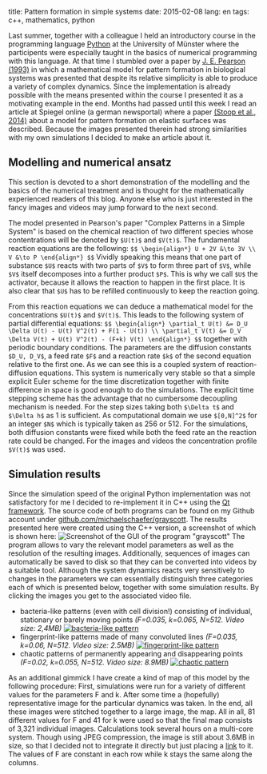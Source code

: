 title: Pattern formation in simple systems
date: 2015-02-08
lang: en
tags: c++, mathematics, python

Last summer, together with a colleague I held an introductory course in the programming language [Python][python] at the University of Münster where the participents were especially taught in the basics of numerical programming with this language. At that time I stumbled over a paper by [J. E. Pearson (1993)][pearson93] in which a mathematical model for pattern formation in biological systems was presented that despite its relative simplicity is able to produce a variety of complex dynamics. Since the implementation is already possible with the means presented within the course I presented it as a motivating example in the end. Months had passed until this week I read an article at Spiegel online (a german newsportal) where a paper [(Stoop et al., 2014)][stoop14] about a model for pattern formation on elastic surfaces was described. Because the images presented therein had strong similarities with my own simulations I decided to make an article about it.

## Modelling and numerical ansatz

This section is devoted to a short demonstration of the modelling and the basics of the numerical treatment and is thought for the mathematically experienced readers of this blog. Anyone else who is just interested in the fancy images and videos may jump forward to the next second.

The model presented in Pearson's paper &quot;Complex Patterns in a Simple System&quot; is based on the chemical reaction of two different species whose contentrations will be denoted by `$U(t)$` and `$V(t)$`. The fundamental reaction equations are the following:
`$$
	\begin{align*}
		U + 2V &\to 3V \\
			V &\to P
	\end{align*}
$$`
Vividly speaking this means that one part of substance `$U$` reacts with two parts of `$V$` to form three part of `$V$`, while `$V$` itself decomposes into a further product `$P$`. This is why we call `$U$` the activator, because it allows the reaction to happen in the first place. It is also clear that `$U$` has to be refilled continuously to keep the reaction going.

From this reaction equations we can deduce a mathematical model for the concentrations `$U(t)$` and `$V(t)$`. This leads to the following system of partial differential equations:
`$$
	\begin{align*}
		\partial_t U(t) &= D_U \Delta U(t) - U(t) V^2(t) + F(1 - U(t)) \\
		\partial_t V(t) &= D_V \Delta V(t) + U(t) V^2(t) - (F+k) V(t)
	\end{align*}
$$`
together with periodic boundary conditions. The parameters are the diffusion constants `$D_U, D_V$`, a feed rate `$F$` and a reaction rate `$k$` of the second equation relative to the first one. As we can see this is a coupled system of reaction-diffusion equations. This system is numerically very stable so that a simple explicit Euler scheme for the time discretization together with finite difference in space is good enough to do the simulations. The explicit time stepping scheme has the advantage that no cumbersome decoupling mechanism is needed. For the step sizes taking both `$\Delta t$` and `$\Delta h$` as 1 is sufficient. As computational domain we use `$[0,N]^2$` for an integer `$N$` which is typically taken as 256 or 512. For the simulations, both diffusion constants were fixed while both the feed rate an the reaction rate could be changed. For the images and videos the concentration profile `$V(t)$` was used.

## Simulation results

Since the simulation speed of the original Python implementation was not satisfactory for me I decided to re-implement it in C++ using the [Qt framework][qt]. The source code of both programs can be found on my Github account under [github.com/michaelschaefer/grayscott][github]. The results presented here were created using the C++ version, a screenshot of which is shown here:
![Screenshot of the GUI of the program "grayscott"][grayscottgui]
The program allows to vary the relevant model parameters as well as the resolution of the resulting images. Additionally, sequences of images can automatically be saved to disk so that they can be converted into videos by a suitable tool. Although the system dynamics reacts very sensitively to changes in the parameters we can essentially distinguish three categories each of which is presented below, together with some simulation results. By clicking the images you get to the associated video file.

* bacteria-like patterns (even with cell division!) consisting of individual, stationary or barely moving points *(F=0.035, k=0.065, N=512. Video size: 2,4MB)* [![bacteria-like pattern][bacteria_img]][bacteria_vid]
* fingerprint-like patterns made of many convoluted lines *(F=0.035, k=0.06, N=512. Video size: 2.5MB)* [![fingerprint-like pattern][fingerprint_img]][fingerprint_vid]
* chaotic patterns of permanently appearing and disappearing points *(F=0.02, k=0.055, N=512. Video size: 8.9MB)* [![chaotic pattern][unstable_img]][unstable_vid]

As an additional gimmick I have create a kind of map of this model by the following procedure: First, simulations were run for a variety of different values for the parameters F and k. After some time a (hopefully) representative image for the particular dynamics was taken. In the end, all these images were stitched together to a large image, the map. All in all, 81 different values for F and 41 for k were used so that the final map consists of 3,321 individual images. Calculations took several hours on a multi-core system. Though using JPEG compression, the image is still about 3.6MB in size, so that I decided not to integrate it directly but just placing a [link][parametermap] to it. The values of F are constant in each row while k stays the same along the columns.

[bacteria_img]: /files/images/grayscott/bacteria.png
[bacteria_vid]: /files/videos/grayscott/bacteria.mp4
[fingerprint_img]: /files/images/grayscott/fingerprint.png
[fingerprint_vid]: /files/videos/grayscott/fingerprint.mp4
[unstable_img]: /files/images/grayscott/unstable.png
[unstable_vid]: /files/videos/grayscott/unstable.mp4
[github]: https://github.com/michaelschaefer/grayscott
[grayscottgui]: /files/images/grayscott/grayscottgui_en.png
[parametermap]: /files/images/grayscott/parametermap.jpg
[pearson93]: http://www.sciencemag.org/content/261/5118/189
[python]: http://www.python.org
[qt]: http://www.qt-project.org
[stoop14]: http://www.nature.com/nmat/journal/vaop/ncurrent/full/nmat4202.html

